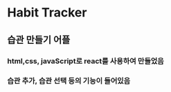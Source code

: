 # Habit Tracker

## 습관 만들기 어플
### html,css, javaScript로 react를 사용하여 만들었음
### 습관 추가, 습관 선택 등의 기능이 들어있음
